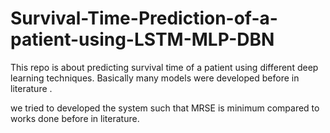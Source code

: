 # Survival-Time-Prediction-of-a-patient-using-LSTM-MLP-DBN
This repo is about predicting survival time of a patient using different deep learning techniques.
Basically many models were developed before in literature .

we tried to developed the system such that MRSE is minimum compared to works done before in literature. 
  

 
 
